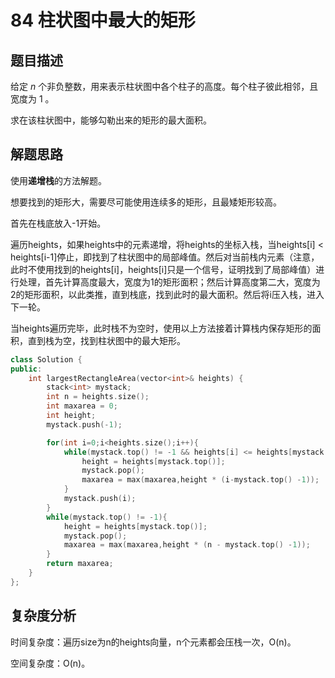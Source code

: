 # 84 柱状图中最大的矩形

## 题目描述

给定 *n* 个非负整数，用来表示柱状图中各个柱子的高度。每个柱子彼此相邻，且宽度为 1 。

求在该柱状图中，能够勾勒出来的矩形的最大面积。

## 解题思路

使用**递增栈**的方法解题。

想要找到的矩形大，需要尽可能使用连续多的矩形，且最矮矩形较高。

首先在栈底放入-1开始。

遍历heights，如果heights中的元素递增，将heights的坐标入栈，当heights[i] < heights[i-1]停止，即找到了柱状图中的局部峰值。然后对当前栈内元素（注意，此时不使用找到的heights[i]，heights[i]只是一个信号，证明找到了局部峰值）进行处理，首先计算高度最大，宽度为1的矩形面积；然后计算高度第二大，宽度为2的矩形面积，以此类推，直到栈底，找到此时的最大面积。然后将i压入栈，进入下一轮。

当heights遍历完毕，此时栈不为空时，使用以上方法接着计算栈内保存矩形的面积，直到栈为空，找到柱状图中的最大矩形。

```c++
class Solution {
public:
    int largestRectangleArea(vector<int>& heights) {
        stack<int> mystack;
        int n = heights.size();
        int maxarea = 0;
        int height;
        mystack.push(-1);

        for(int i=0;i<heights.size();i++){
            while(mystack.top() != -1 && heights[i] <= heights[mystack.top()]){
                height = heights[mystack.top()];
                mystack.pop();
                maxarea = max(maxarea,height * (i-mystack.top() -1));
            }
            mystack.push(i);
        }
        while(mystack.top() != -1){
            height = heights[mystack.top()];
            mystack.pop();
            maxarea = max(maxarea,height * (n - mystack.top() -1));
        }
        return maxarea;
    }
};
```

## 复杂度分析

时间复杂度：遍历size为n的heights向量，n个元素都会压栈一次，O(n)。

空间复杂度：O(n)。